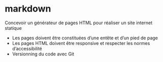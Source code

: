 # markdown

Concevoir un générateur de pages HTML pour réaliser un site internet
statique
+ Les pages doivent être constituées d’une entête et d’un pied de page
+ Les pages HTML doivent être responsive et respecter les normes
d’accessibilité
+ Versionning du code avec Git
